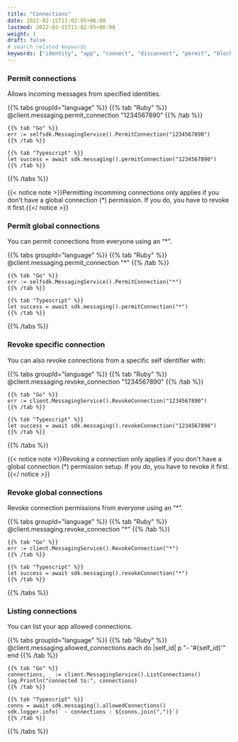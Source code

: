 ```yaml
---
title: "Connections"
date: 2022-02-15T11:02:05+06:00
lastmod: 2022-02-15T11:02:05+06:00
weight: 1
draft: false
# search related keywords
keywords: ["identity", "app", "connect", "disconnect", "permit", "block"]
---
```


### Permit connections

Allows incoming messages from specified identities.

{{% tabs groupId="language" %}}
    {{% tab "Ruby" %}}
    @client.messaging.permit_connection "1234567890"
    {{% /tab %}}

    {{% tab "Go" %}}
    err := selfsdk.MessagingService().PermitConnection("1234567890")
    {{% /tab %}}

    {{% tab "Typescript" %}}
    let success = await sdk.messaging().permitConnection("1234567890")
    {{% /tab %}}
{{% /tabs %}}

{{< notice note >}}Permitting incomming connections only applies if you don't have a global connection (*) permission. If you do, you have to revoke it first.{{</ notice >}}


### Permit global connections

You can permit connections from everyone using an “*”.

{{% tabs groupId="language" %}}
    {{% tab "Ruby" %}}
    @client.messaging.permit_connection "*"
    {{% /tab %}}

    {{% tab "Go" %}}
    err := selfsdk.MessagingService().PermitConnection("*")
    {{% /tab %}}

    {{% tab "Typescript" %}}
    let success = await sdk.messaging().permitConnection("*")
    {{% /tab %}}
{{% /tabs %}}


###  Revoke specific connection

You can also revoke connections from a specific self identifier with:

{{% tabs groupId="language" %}}
    {{% tab "Ruby" %}}
    @client.messaging.revoke_connection "1234567890"
    {{% /tab %}}

    {{% tab "Go" %}}
    err := client.MessagingService().RevokeConnection("1234567890")
    {{% /tab %}}

    {{% tab "Typescript" %}}
    let success = await sdk.messaging().revokeConnection("1234567890")
    {{% /tab %}}
{{% /tabs %}}

{{< notice note >}}Revoking a connection only applies if you don't have a global connection (*) permission setup. If you do, you have to revoke it first.{{</ notice >}}


### Revoke global connections

Revoke connection permissions from everyone using an “*”.

{{% tabs groupId="language" %}}
    {{% tab "Ruby" %}}
    @client.messaging.revoke_connection "*"
    {{% /tab %}}

    {{% tab "Go" %}}
    err := client.MessagingService().RevokeConnection("*")
    {{% /tab %}}

    {{% tab "Typescript" %}}
    let success = await sdk.messaging().revokeConnection("*")
    {{% /tab %}}
{{% /tabs %}}

### Listing connections

You can list your app allowed connections.

{{% tabs groupId="language" %}}
    {{% tab "Ruby" %}}
    @client.messaging.allowed_connections.each do |self_id|
    p "- '#{self_id}'"
    end
    {{% /tab %}}

    {{% tab "Go" %}}
    connections, _ := client.MessagingService().ListConnections()
    log.Println("connected to:", connections)
    {{% /tab %}}

    {{% tab "Typescript" %}}
    conns = await sdk.messaging().allowedConnections()
    sdk.logger.info(` - connections : ${conns.join(",")}`)
    {{% /tab %}}
{{% /tabs %}}